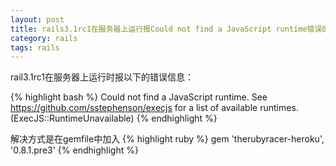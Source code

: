 ```yaml
---
layout: post
title: rails3.1rc1在服务器上运行报Could not find a JavaScript runtime错误的解决方法
category: rails
tags: rails
---
```


rail3.1rc1在服务器上运行时报以下的错误信息：

{% highlight bash %}
  Could not find a JavaScript runtime. See https://github.com/sstephenson/execjs for a list of available runtimes. (ExecJS::RuntimeUnavailable)
{% endhighlight %}

解决方式是在gemfile中加入
{% highlight ruby %}
  gem 'therubyracer-heroku', '0.8.1.pre3'
{% endhighlight %}